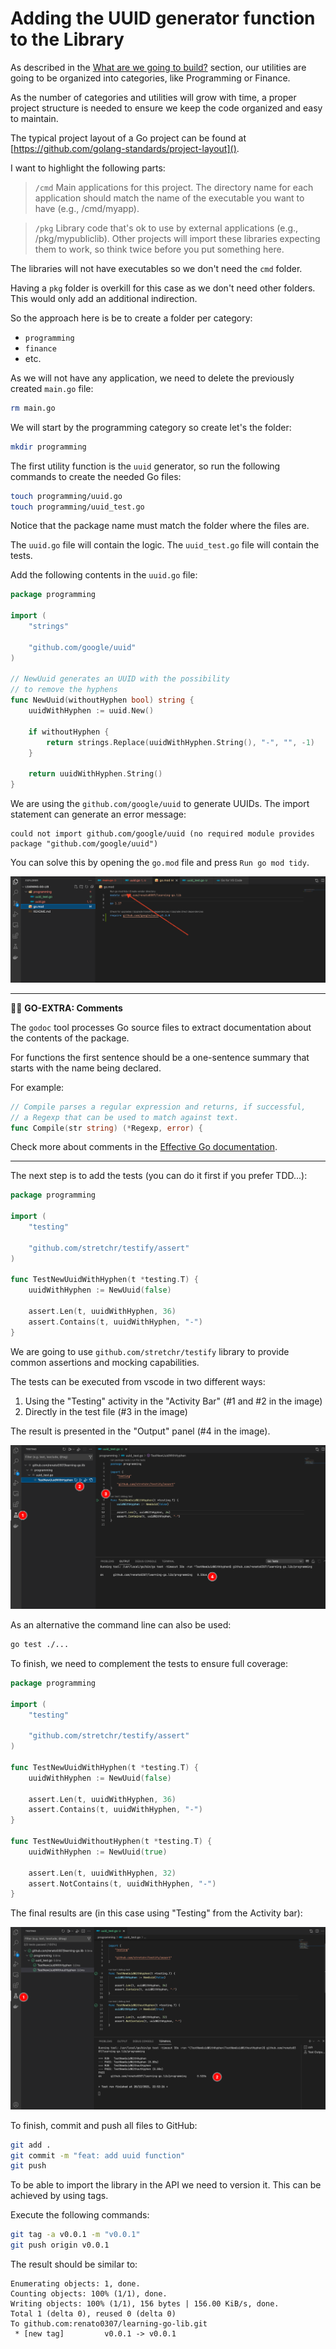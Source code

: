 # Adding the UUID generator function to the Library

As described in the 
[What are we going to build?](intro-what-are-we-going-to-build.md) section,
our utilities are going to be organized into categories, like Programming
or Finance.

As the number of categories and utilities will grow with time, a proper project
structure is needed to ensure we keep the code organized and easy to 
maintain.

The typical project layout of a Go project can be found
at [https://github.com/golang-standards/project-layout]().

I want to highlight the following parts:

>`/cmd`
> Main applications for this project. The directory name for each application 
> should match the name of the executable you want to have (e.g., /cmd/myapp).

> `/pkg`
> Library code that's ok to use by external applications
> (e.g., /pkg/mypubliclib). Other projects will import these libraries
> expecting them to work, so think twice before you put something here.

The libraries will not have executables so we don't need the `cmd` folder.

Having a `pkg` folder is overkill for this case as we don't need other folders.
This would only add an additional indirection.

So the approach here is be to create a folder per category:
* `programming`
* `finance`
* etc.

As we will not have any application, we need to delete the previously created
`main.go` file:

```sh
rm main.go
```

We will start by the programming category so create let's the folder:

```sh
mkdir programming
```
The first utility function is the `uuid` generator, so run the following 
commands to create the needed Go files:

```sh
touch programming/uuid.go
touch programming/uuid_test.go
```

Notice that the package name must match the folder where the files are.

The `uuid.go` file will contain the logic.
The `uuid_test.go` file will contain the tests.

Add the following contents in the `uuid.go` file:

```go
package programming

import (
	"strings"

	"github.com/google/uuid"
)

// NewUuid generates an UUID with the possibility
// to remove the hyphens
func NewUuid(withoutHyphen bool) string {
	uuidWithHyphen := uuid.New()

	if withoutHyphen {
		return strings.Replace(uuidWithHyphen.String(), "-", "", -1)
	}

	return uuidWithHyphen.String()
}

```

We are using the `github.com/google/uuid` to generate UUIDs. The import 
statement can generate an error message:

```terminal
could not import github.com/google/uuid (no required module provides package "github.com/google/uuid")
```

You can solve this by opening the `go.mod` file and press `Run go mod tidy`.

![High level overview](/assets/lib-add-first-utility-function-1.png)

----
🕵️‍♀️ __GO-EXTRA: Comments__ 

The `godoc` tool processes Go source files to extract documentation about the
contents of the package.

For functions the first sentence should be a one-sentence summary that starts
with the name being declared.

For example:

```go
// Compile parses a regular expression and returns, if successful,
// a Regexp that can be used to match against text.
func Compile(str string) (*Regexp, error) {
```

Check more about comments in the
[Effective Go documentation](https://go.dev/doc/effective_go#commentary).

----

The next step is to add the tests (you can do it first if you prefer TDD...):


```go
package programming

import (
	"testing"

	"github.com/stretchr/testify/assert"
)

func TestNewUuidWithHyphen(t *testing.T) {
	uuidWithHyphen := NewUuid(false)

	assert.Len(t, uuidWithHyphen, 36)
	assert.Contains(t, uuidWithHyphen, "-")
}
```

We are going to use `github.com/stretchr/testify` library to provide common
assertions and mocking capabilities.

The tests can be executed from vscode in two different ways:
1. Using the "Testing" activity in the "Activity Bar" (#1 and #2 in the image)
1. Directly in the test file (#3 in the image)

The result is presented in the "Output" panel (#4 in the image).

![High level overview](/assets/lib-add-first-utility-function-2.png)

As an alternative the command line can also be used:

```sh
go test ./...
```

To finish, we need to complement the tests to ensure full coverage:

```go
package programming

import (
	"testing"

	"github.com/stretchr/testify/assert"
)

func TestNewUuidWithHyphen(t *testing.T) {
	uuidWithHyphen := NewUuid(false)

	assert.Len(t, uuidWithHyphen, 36)
	assert.Contains(t, uuidWithHyphen, "-")
}

func TestNewUuidWithoutHyphen(t *testing.T) {
	uuidWithHyphen := NewUuid(true)

	assert.Len(t, uuidWithHyphen, 32)
	assert.NotContains(t, uuidWithHyphen, "-")
}
```

The final results are (in this case using "Testing" from the Activity bar):

![High level overview](/assets/lib-add-first-utility-function-3.png)

To finish, commit and push all files to GitHub:

```sh
git add .
git commit -m "feat: add uuid function"
git push
```

To be able to import the library in the API we need to version it. This can be 
achieved by using tags.

Execute the following commands:

```sh
git tag -a v0.0.1 -m "v0.0.1"
git push origin v0.0.1
```

The result should be similar to:

```terminal
Enumerating objects: 1, done.
Counting objects: 100% (1/1), done.
Writing objects: 100% (1/1), 156 bytes | 156.00 KiB/s, done.
Total 1 (delta 0), reused 0 (delta 0)
To github.com:renato0307/learning-go-lib.git
 * [new tag]         v0.0.1 -> v0.0.1
```
